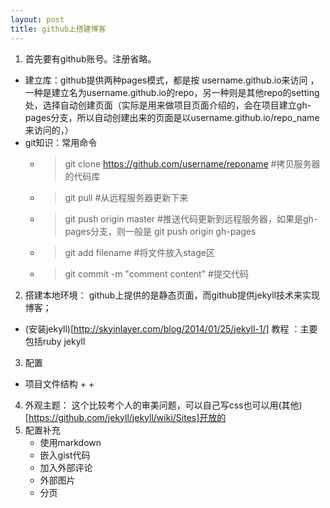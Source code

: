 ```yaml
---
layout: post
title: github上搭建博客
---
```


1. 首先要有github账号。注册省略。
  - 建立库：github提供两种pages模式，都是按 username.github.io来访问 ，一种是建立名为username.github.io的repo，另一种则是其他repo的setting处，选择自动创建页面（实际是用来做项目页面介绍的，会在项目建立gh-pages分支，所以自动创建出来的页面是以username.github.io/repo_name来访问的，）
  - git知识：常用命令
    + > git clone https://github.com/username/reponame #拷贝服务器的代码库
    + > git pull #从远程服务器更新下来
    + > git push origin master #推送代码更新到远程服务器，如果是gh-pages分支，则一般是 git push origin gh-pages
    + > git add filename #将文件放入stage区
    + > git commit -m "comment content" #提交代码
2. 搭建本地环境：
  github上提供的是静态页面，而github提供jekyll技术来实现博客；
  - (安装jekyll)[http://skyinlayer.com/blog/2014/01/25/jekyll-1/] 教程 ：主要包括ruby jekyll
3. 配置
  - 项目文件结构
    + 
    + 
4. 外观主题：
  这个比较考个人的审美问题，可以自己写css也可以用(其他)[https://github.com/jekyll/jekyll/wiki/Sites]开放的
4. 配置补充
   - 使用markdown
   - 嵌入gist代码
   - 加入外部评论
   - 外部图片
   - 分页